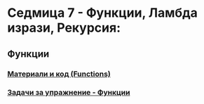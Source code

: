 # Седмица 7 - Функции, Ламбда изрази, Рекурсия:
## Функции
### [Материали и код (Functions)](https://github.com/Kaisiq/UP-Students/blob/main/week6/functions.md)

### [Задачи за упражнение - Функции](https://github.com/Kaisiq/UP-Students/blob/main/week7/functions_tasks.md)<br>

<!-- ### [Задачи за упражнение - Рекурсия](https://github.com/Kaisiq/UP-Students/blob/main/week7/recursion_tasks.md)
### [Задачи за упражнение - Ламбда изрази](https://github.com/Kaisiq/UP-Students/blob/main/week7/lambda_expressions_tasks.md) -->
